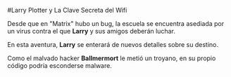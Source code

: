 #Larry Plotter y La Clave Secreta del Wifi

Desde que en "Matrix" hubo un bug, la escuela se encuentra asediada por un virus
contra el que **Larry** y sus amigos deberán luchar.

En esta aventura, **Larry** se enterará de nuevos detalles sobre su destino. 

Como el malvado hacker **Ballmermort** le metió un troyano,
en su propio código podría esconderse malware.